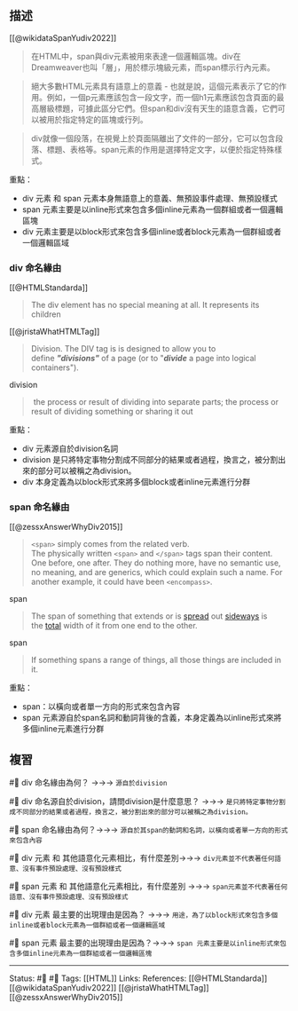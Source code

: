 ## 描述



[[@wikidataSpanYudiv2022]]
> 在HTML中，span與div元素被用來表達一個邏輯區塊。div在Dreamweaver也叫「層」，用於標示塊級元素，而span標示行內元素。

> 絕大多數HTML元素具有語意上的意義 - 也就是說，這個元素表示了它的作用。例如，一個p元素應該包含一段文字，而一個h1元素應該包含頁面的最高層級標題，可據此區分它們。但span和div沒有天生的語意含義，它們可以被用於指定特定的區塊或行列。

> div就像一個段落，在視覺上於頁面隔離出了文件的一部分，它可以包含段落、標題、表格等。span元素的作用是選擇特定文字，以便於指定特殊樣式。



重點：
- div 元素 和 span 元素本身無語意上的意義、無預設事件處理、無預設樣式
- span 元素主要是以inline形式來包含多個inline元素為一個群組或者一個邏輯區塊
- div 元素主要是以block形式來包含多個inline或者block元素為一個群組或者一個邏輯區域

### div 命名緣由
[[@HTMLStandarda]]
> The div element has no special meaning at all. It represents its children

[[@jristaWhatHTMLTag]]
> Division. The DIV tag is is designed to allow you to define **_"divisions"_** of a page (or to "**_divide_** a page into logical containers").

division
>  the process or result of dividing into separate parts; the process or result of dividing something or sharing it out

重點：
- div 元素源自於division名詞
- division 是只將特定事物分割成不同部分的結果或者過程，換言之，被分割出來的部分可以被稱之為division。
- div 本身定義為以block形式來將多個block或者inline元素進行分群


### span 命名緣由
[[@zessxAnswerWhyDiv2015]]
> `<span>` simply comes from the related verb.  
The physically written `<span>` and `</span>` tags span their content. One before, one after. They do nothing more, have no semantic use, no meaning, and are generics, which could explain such a name. For another example, it could have been `<encompass>`.



span
> The span of something that extends or is [spread](https://www.collinsdictionary.com/dictionary/english/spread "Definition of spread") out [sideways](https://www.collinsdictionary.com/dictionary/english/sideways "Definition of sideways") is the [total](https://www.collinsdictionary.com/dictionary/english/total "Definition of total") width of it from one end to the other.

span 
> If something spans a range of things, all those things are included in it.

重點：
- span：以橫向或者單一方向的形式來包含內容
- span 元素源自於span名詞和動詞背後的含義，本身定義為以inline形式來將多個inline元素進行分群


## 複習

#🧠 div 命名緣由為何？ ->->-> `源自於division`

#🧠 div 命名源自於division，請問division是什麼意思？ ->->-> `是只將特定事物分割成不同部分的結果或者過程，換言之，被分割出來的部分可以被稱之為division。`

#🧠 span 命名緣由為何？->->-> `源自於其span的動詞和名詞，以橫向或者單一方向的形式來包含內容`

#🧠 div 元素 和 其他語意化元素相比，有什麼差別->->-> `div元素並不代表著任何語意、沒有事件預設處理、沒有預設樣式`

#🧠 span 元素 和 其他語意化元素相比，有什麼差別 ->->-> `span元素並不代表著任何語意、沒有事件預設處理、沒有預設樣式`


#🧠 div 元素 最主要的出現理由是因為？ ->->-> `用途，為了以block形式來包含多個inline或者block元素為一個群組或者一個邏輯區域`

 #🧠 span 元素 最主要的出現理由是因為？->->-> `span 元素主要是以inline形式來包含多個inline元素為一個群組或者一個邏輯區塊`

---
Status: #🌱 #📓 
Tags:
[[HTML]]
Links:
References:
[[@HTMLStandarda]]
[[@wikidataSpanYudiv2022]]
[[@jristaWhatHTMLTag]]
[[@zessxAnswerWhyDiv2015]]